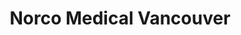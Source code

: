 ---
title: "Norco Medical Vancouver"
url: /vancouver/norco-medical-vancouver/
shop: Sanitätshaus
---